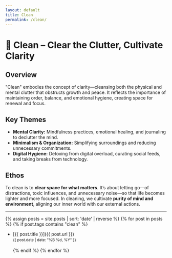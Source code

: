 ```yaml
---
layout: default
title: Clean
permalink: /clean/
---
```


# 🧼 Clean – Clear the Clutter, Cultivate Clarity

## Overview
"Clean" embodies the concept of clarity—cleansing both the physical and mental clutter that obstructs growth and peace. It reflects the importance of maintaining order, balance, and emotional hygiene, creating space for renewal and focus.

## Key Themes
- **Mental Clarity:** Mindfulness practices, emotional healing, and journaling to declutter the mind.
- **Minimalism & Organization:** Simplifying surroundings and reducing unnecessary commitments.
- **Digital Hygiene:** Detoxing from digital overload, curating social feeds, and taking breaks from technology.

## Ethos
To clean is to **clear space for what matters**. It’s about letting go—of distractions, toxic influences, and unnecessary noise—so that life becomes lighter and more focused. In cleaning, we cultivate **purity of mind and environment**, aligning our inner world with our external actions.

---

{% assign posts = site.posts | sort: 'date' | reverse %}
{% for post in posts %}
  {% if post.tags contains "clean" %}
  - [{{ post.title }}]({{ post.url }})  
    <small>{{ post.date | date: "%B %d, %Y" }}</small><br><br>
  {% endif %}
{% endfor %}